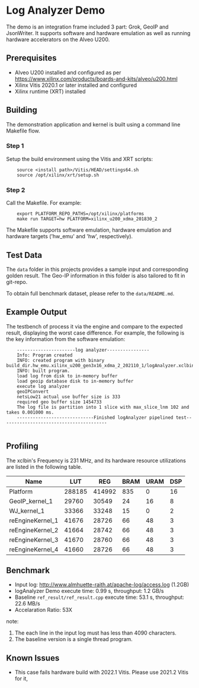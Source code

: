 # Log Analyzer Demo

The demo is an integration frame included 3 part: Grok, GeoIP and JsonWriter. It supports software and hardware emulation as well as running hardware accelerators on the Alveo U200.

## Prerequisites

- Alveo U200 installed and configured as per https://www.xilinx.com/products/boards-and-kits/alveo/u200.html
- Xilinx Vitis 2020.1 or later installed and configured
- Xilinx runtime (XRT) installed

## Building

The demonstration application and kernel is built using a command line Makefile flow.

### Step 1

Setup the build environment using the Vitis and XRT scripts:

```
    source <install path>/Vitis/HEAD/settings64.sh
    source /opt/xilinx/xrt/setup.sh
```

### Step 2

Call the Makefile. For example:

```
    export PLATFORM_REPO_PATHS=/opt/xilinx/platforms
    make run TARGET=hw PLATFORM=xilinx_u200_xdma_201830_2
```

The Makefile supports software emulation, hardware emulation and hardware targets ('hw_emu' and 'hw', respectively).

## Test Data

The `data` folder in this projects provides a sample input and corresponding golden result.
The Geo-IP information in this folder is also tailored to fit in git-repo.

To obtain full benchmark dataset, please refer to the `data/README.md`.

## Example Output

The testbench of process it via the engine and compare to the expected result, displaying the worst case difference. For example, the following is the key information from the software emulation:

```
    ----------------------log analyzer----------------
    Info: Program created
    INFO: created program with binary build_dir.hw_emu.xilinx_u200_gen3x16_xdma_2_202110_1/logAnalyzer.xclbin
    INFO: built program.
    load log from disk to in-memory buffer
    load geoip database disk to in-memory buffer
    execute log analyzer
    geoIPConvert
    netsLow21 actual use buffer size is 333
    required geo buffer size 1454733
    The log file is partition into 1 slice with max_slice_lnm 102 and  takes 0.001000 ms.
    -----------------------------Finished logAnalyzer pipelined test----------------------------------------


```
## Profiling

The xclbin's Frequency is 231 MHz, and its hardware resource utilizations are listed in the following table.

| Name             | LUT     |  REG      | BRAM  | URAM  | DSP   |
| ---------------- | ------- |  -------- | ----- | ----- | ------|
| Platform         | 288185  |   414992  |  835  |   0   |   16  |
| GeoIP_kernel_1   |  29760  |    30549  |   24  |  16   |    8  |
| WJ_kernel_1      |  33366  |    33248  |   15  |   0   |    2  |
| reEngineKernel_1 |  41676  |    28726  |   66  |  48   |    3  |
| reEngineKernel_2 |  41664  |    28742  |   66  |  48   |    3  |
| reEngineKernel_3 |  41670  |    28760  |   66  |  48   |    3  |
| reEngineKernel_4 |  41660  |    28726  |   66  |  48   |    3  |

## Benchmark

- Input log: http://www.almhuette-raith.at/apache-log/access.log (1.2GB)
- logAnalyzer Demo execute time: 0.99 s, throughput: 1.2 GB/s
- Baseline `ref_result/ref_result.cpp` execute time: 53.1 s, throughput: 22.6 MB/s
- Accelaration Ratio: 53X

note:

1. The each line in the input log must has less than 4090 characters.
2. The baseline version is a single thread program.


## Known Issues

* This case fails hardware build with 2022.1 Vitis. Please use 2021.2 Vitis for it,

